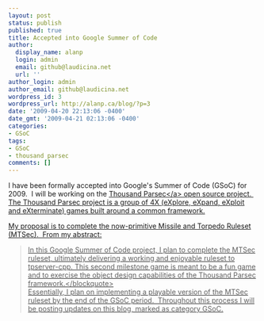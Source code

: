 ```yaml
---
layout: post
status: publish
published: true
title: Accepted into Google Summer of Code
author:
  display_name: alanp
  login: admin
  email: github@laudicina.net
  url: ''
author_login: admin
author_email: github@laudicina.net
wordpress_id: 3
wordpress_url: http://alanp.ca/blog/?p=3
date: '2009-04-20 22:13:06 -0400'
date_gmt: '2009-04-21 02:13:06 -0400'
categories:
- GSoC
tags:
- GSoC
- thousand parsec
comments: []
---
```

<p>I have been formally accepted into Google's Summer of Code (GSoC) for 2009.&nbsp; I will be working on the <a href="http:&#47;&#47;www.thousandparsec.net" target="_blank">Thousand Parsec<&#47;a> open source project.&nbsp; The Thousand Parsec project is a group of 4X (eXplore, eXpand, eXploit and eXterminate) games built around a common framework.</p>
<p>My proposal is to complete the now-primitive Missile and Torpedo Ruleset (MTSec).&nbsp; From my abstract:</p>
<blockquote><p>In this Google Summer of Code project, I plan to complete the MTSec ruleset, ultimately delivering a working and enjoyable ruleset to tpserver-cpp. This second milestone game is meant to be a fun game and to exercise the object design capabilities of the Thousand Parsec framework.<&#47;blockquote><br />
Essentially, I plan on implementing a playable version of the MTSec ruleset by the end of the GSoC period.&nbsp; Throughout this process I will be posting updates on this blog, marked as category GSoC.</p>
